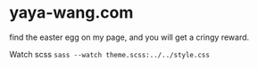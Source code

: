# yaya-wang.com
find the easter egg on my page, and you will get a cringy reward.

Watch scss
```sass --watch theme.scss:../../style.css```
